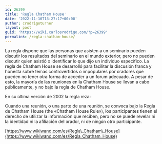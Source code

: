 ```yaml
---
id: 26399
title: 'Regla Chatham House'
date: '2022-11-10T13:27:17+00:00'
author: crodrigoturner
layout: post
guid: 'https://wiki.carlosrodrigo.com/?p=26399'
permalink: /regla-chatham-house/
---
```


La regla dispone que las personas que asisten a un seminario pueden discutir los resultados del seminario en el mundo exterior, pero no pueden discutir quien asistió o identificar lo que dijo un individuo específico. La regla de Chatham House se desarrolló para facilitar la discusión franca y honesta sobre temas controvertidos o impopulares por oradores que pueden no tener otra forma de acceder a un forum adecuado. A pesar de esto, la mayoría de las reuniones en la Chatham House se llevan a cabo públicamente, y no bajo la regla de Chatham House.

En su última versión de 2002 la regla reza:

Cuando una reunión, o una parte de una reunión, se convoca bajo la Regla de Chatham House (the «Chatham House Rule»), los participantes tienen el derecho de utilizar la información que reciben, pero no se puede revelar ni la identidad ni la afiliación del orador, ni de ningún otro participante.

[https://www.wikiwand.com/es/Regla\_Chatham\_House](https://www.wikiwand.com/es/Regla_Chatham_House)